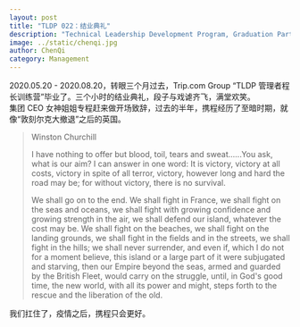 ```yaml
---
layout: post
title: "TLDP 022：结业典礼"
description: "Technical Leadership Development Program, Graduation Party"
image: ../static/chenqi.jpg
author: ChenQi
category: Management
---
```


2020.05.20 - 2020.08.20，转眼三个月过去，Trip.com Group “TLDP 管理者程长训练营”毕业了。三个小时的结业典礼，段子与戏谑齐飞，满堂欢笑。  
集团 CEO 女神姐姐专程赶来做开场致辞，过去的半年，携程经历了至暗时期，就像“敦刻尔克大撤退”之后的英国。

> Winston Churchill
>
> I have nothing to offer but blood, toil, tears and sweat......You ask, what is our aim? I can answer in one word: It is victory, victory at all costs, victory in spite of all terror, victory, however long and hard the road may be; for without victory, there is no survival.
>
> We shall go on to the end. We shall fight in France, we shall fight on the seas and oceans, we shall fight with growing confidence and growing strength in the air, we shall defend our island, whatever the cost may be. We shall fight on the beaches, we shall fight on the landing grounds, we shall fight in the fields and in the streets, we shall fight in the hills; we shall never surrender, and even if, which I do not for a moment believe, this island or a large part of it were subjugated and starving, then our Empire beyond the seas, armed and guarded by the British Fleet, would carry on the struggle, until, in God's good time, the new world, with all its power and might, steps forth to the rescue and the liberation of the old.

我们扛住了，疫情之后，携程只会更好。
